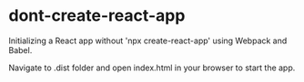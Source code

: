 # dont-create-react-app
Initializing a React app without 'npx create-react-app' using Webpack and Babel.

Navigate to .dist folder and open index.html in your browser to start the app.
